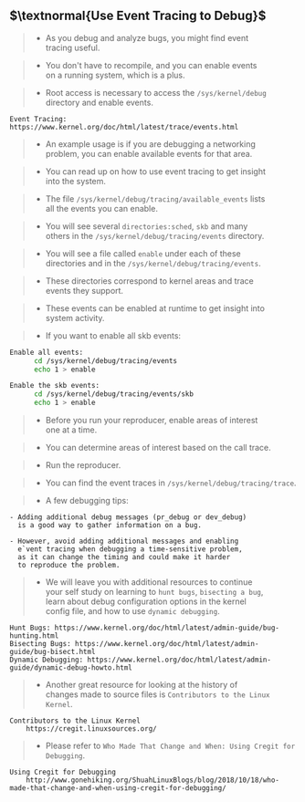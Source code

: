 ## $\textnormal{Use Event Tracing to Debug}$

> - As you debug and analyze bugs, you might find event <br />
    tracing useful.

> - You don't have to recompile, and you can enable events <br />
    on a running system, which is a plus.

> - Root access is necessary to access the `/sys/kernel/debug` <br />
    directory and enable events.

```plaintext
Event Tracing: https://www.kernel.org/doc/html/latest/trace/events.html
```

> - An example usage is if you are debugging a networking <br />
    problem, you can enable available events for that area.

> - You can read up on how to use event tracing to get insight <br />
    into the system.

> - The file `/sys/kernel/debug/tracing/available_events` lists <br />
    all the events you can enable.

> - You will see several `directories:sched`, `skb` and many <br />
    others in the `/sys/kernel/debug/tracing/events` directory.

> - You will see a file called `enable` under each of these <br />
    directories and in the `/sys/kernel/debug/tracing/events`.

> - These directories correspond to kernel areas and trace <br />
    events they support.

> - These events can be enabled at runtime to get insight into <br />
    system activity.

> - If you want to enable all skb events:

```sh
Enable all events:
      cd /sys/kernel/debug/tracing/events
      echo 1 > enable

Enable the skb events:
      cd /sys/kernel/debug/tracing/events/skb
      echo 1 > enable
```

> - Before you run your reproducer, enable areas of interest <br />
    one at a time.

> - You can determine areas of interest based on the call trace.

> - Run the reproducer.

> - You can find the event traces in `/sys/kernel/debug/tracing/trace`.

> - A few debugging tips:

```plaintext
- Adding additional debug messages (pr_debug or dev_debug)
  is a good way to gather information on a bug.

- However, avoid adding additional messages and enabling
  e`vent tracing when debugging a time-sensitive problem,
  as it can change the timing and could make it harder
  to reproduce the problem.
```

> - We will leave you with additional resources to continue <br />
    your self study on learning to `hunt bugs`, `bisecting a bug`, <br />
    learn about debug configuration options in the kernel <br />
    config file, and how to use `dynamic debugging`.

```plaintext
Hunt Bugs: https://www.kernel.org/doc/html/latest/admin-guide/bug-hunting.html
Bisecting Bugs: https://www.kernel.org/doc/html/latest/admin-guide/bug-bisect.html
Dynamic Debugging: https://www.kernel.org/doc/html/latest/admin-guide/dynamic-debug-howto.html
```

> - Another great resource for looking at the history of <br />
    changes made to source files is `Contributors to the Linux Kernel`.

```plaintext
Contributors to the Linux Kernel
    https://cregit.linuxsources.org/

```

> - Please refer to `Who Made That Change and When: Using Cregit for Debugging`.

```plaintext
Using Cregit for Debugging
    http://www.gonehiking.org/ShuahLinuxBlogs/blog/2018/10/18/who-made-that-change-and-when-using-cregit-for-debugging/
```
